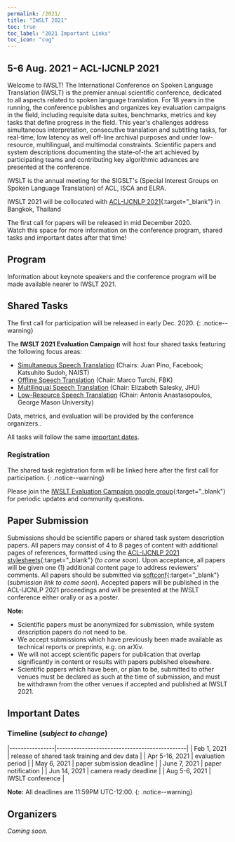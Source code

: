 ```yaml
---
permalink: /2021/
title: "IWSLT 2021"
toc: true
toc_label: "2021 Important Links"
toc_icon: "cog"
---
```


## 5-6 Aug. 2021 – ACL-IJCNLP 2021

Welcome to IWSLT!
The International Conference on Spoken Language Translation (IWSLT) is the premier annual scientific conference, dedicated to all aspects related
to spoken language translation.  For 18 years in the running, the conference publishes and organizes key evaluation campaigns in the field, including
requisite data suites, benchmarks, metrics and key tasks that define progress in the field.  This year's challenges address simultaneous interpretation,
consecutive translation and subtitling tasks, for real-time, low latency as well off-line archival purposes and under low-resource, multilingual, and
multimodal constraints.  Scientific papers and system descriptions documenting the state-of-the art achieved by participating teams and contributing
key algorithmic advances are presented at the conference.

IWSLT is the annual meeting for the SIGSLT's (Special Interest Groups on Spoken Language Translation) of ACL, ISCA and ELRA.

IWSLT 2021 will be collocated with [ACL-IJCNLP 2021](https://2021.aclweb.org/){:target="_blank"} in Bangkok, Thailand

The first call for papers will be released in mid December 2020.  
Watch this space for more information on the conference program, shared tasks and important dates after that time!


## Program

Information about keynote speakers and the conference program will be made available nearer to IWSLT 2021.


## Shared Tasks

The first call for participation will be released in early Dec. 2020. 
{: .notice--warning}

The **IWSLT 2021 Evaluation Campaign** will host four shared tasks featuring the following focus areas:

- [Simultaneous Speech Translation](/2021/simultaneous) (Chairs: Juan Pino, Facebook; Katsuhito Sudoh, NAIST)
- [Offline Speech Translation](/2021/offline)  (Chair: Marco Turchi, FBK)
- [Multilingual Speech Translation](/2021/multilingual) (Chair: Elizabeth Salesky, JHU)
- [Low-Resource Speech Translation](/2021/low-resource) (Chair: Antonis Anastasopoulos, George Mason University)

Data, metrics, and evaluation will be provided by the conference organizers..

All tasks will follow the same [important dates](#important-dates). 


### Registration

The shared task registration form will be linked here after the first call for participation. 
{: .notice--warning}

Please join the [IWSLT Evaluation Campaign google group](https://groups.google.com/g/iwslt-evaluation-campaign){:target="_blank"} for periodic updates and community questions.


## Paper Submission

Submissions should be scientific papers or shared task system description papers. 
All papers may consist of 4 to 8 pages of content with additional pages of references, formatted using the [ACL-IJCNLP 2021 stylesheets](https://2021.aclweb.org/calls/papers/#paper-submission-and-templates){:target="_blank"} (*to come soon*). 
Upon acceptance, all papers will be given one (1) additional content page to address reviewers' comments.
All papers should be submitted via [softconf](){:target="_blank"} (*submission link to come soon*).
Accepted papers will be published in the ACL-IJCNLP 2021 proceedings and will be presented at the IWSLT conference either orally or as a poster.

**Note:**
- Scientific papers must be anonymized for submission, while system description papers do not need to be.
- We accept submissions which have previously been made available as technical reports or preprints, e.g. on arXiv.
- We will not accept scientific papers for publication that overlap significantly in content or results with papers published elsewhere.
- Scientific papers which have been, or plan to be, submitted to other venues must be declared as such at the time of submission, and must be withdrawn from the other venues if accepted and published at IWSLT 2021.


## Important Dates

### Timeline (*subject to change*)

|----------------|----------------------------------------------|
| Feb 1, 2021    | release of shared task training and dev data |
| Apr 5-16, 2021 | evaluation period                            |
| May 6, 2021    | paper submission deadline                    |
| June 7, 2021   | paper notification                           |
| Jun 14, 2021   | camera ready deadline                        |
| Aug 5-6, 2021  | IWSLT conference                             |

**Note:** All deadlines are 11:59PM UTC-12:00.
{: .notice--warning}

## Organizers

*Coming soon.*

